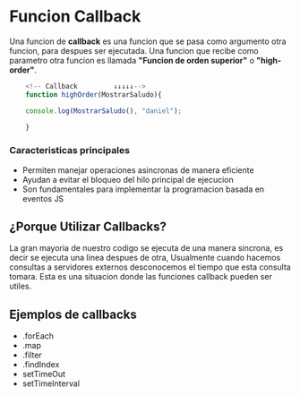 # Funcion Callback
Una funcion de **callback** es una funcion que se pasa como argumento otra funcion, para despues ser ejecutada.
Una funcion que recibe como parametro otra funcion es llamada **"Funcion de orden superior"** o **"high-order"**.
```javascript
    <!-- Callback         ↓↓↓↓↓-->
    function highOrder(MostrarSaludo){

    console.log(MostrarSaludo(), "daniel");
    
    }
```
### Caracteristicas principales

- Permiten manejar operaciones asincronas de manera eficiente
- Ayudan a evitar el bloqueo del hilo principal de ejecucion
- Son fundamentales para implementar la programacion basada en eventos JS

## ¿Porque Utilizar Callbacks?
La gran mayoria de nuestro codigo se ejecuta de una manera sincrona, es decir se ejecuta una linea despues de otra, Usualmente cuando hacemos consultas a servidores externos desconocemos el tiempo que esta consulta tomara. Esta es una situacion donde las funciones callback pueden ser utiles.

## Ejemplos de callbacks
- .forEach
- .map
- .filter
- .findIndex
- setTimeOut
- setTimeInterval

